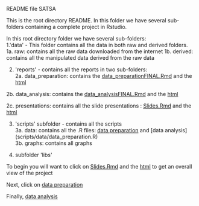 README file SATSA 

This is the root directory README.
In this folder we have several sub-folders containing a complete project in Rstudio.

In this root directory folder we have several sub-folders:  
1.'data' - This folder contains all the data in both raw and derived folders.    
	1a. raw: contains all the raw data downloaded from the internet
	1b. derived: contains all the manipulated data derived from the raw data

2. 'reports' - contains all the reports in two sub-folders:   
	2a. data_preparation: contains the [data_preparationFINAL.Rmd](reports/data_preparation/data_preparationFINAL.Rmd) and the [html](reports/data_preparation/data_preparationFINAL.html)

  2b. data_analysis: contains the [data_analysisFINAL.Rmd](reports/data_analysis/data_analysisFINAL.Rmd) and the [html](reports/data_analysis/data_analysisFINAL.html)   
  
  2c. presentations: contains all the slide presentations : [Slides.Rmd](reports/presentations/presentation_final.Rmd) and the [html](reports/presentations/presentation_final.html)   

3. 'scripts' subfolder - contains all the scripts  
	3a. data: contains all the .R files: [data preparation](scripts/data/data_preparation.R) and [data analysis] (scripts/data/data_preparation.R)  
	3b. graphs: contains all graphs  

4. subfolder 'libs'  

To begin you will want to click on [Slides.Rmd](reports/presentations/presentation_final.Rmd) and the [html](reports/presentations/presentation_final.html) to get an overall view of the project

Next, click on [data preparation](reports/data_preparation/data_preparationFINAL.html)

Finally, [data analysis](reports/data_analysis/data_analysisFINAL.html) 